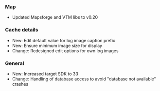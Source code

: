 ### Map
- Updated Mapsforge and VTM libs to v0.20

### Cache details
- New: Edit default value for log image caption prefix
- New: Ensure minimum image size for display
- Change: Redesigned edit options for own log images

### General
- New: Increased target SDK to 33
- Change: Handling of database access to avoid "database not available" crashes

